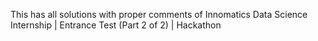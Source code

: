 This has all solutions with proper comments of Innomatics Data Science Internship |  Entrance Test (Part 2 of 2) | Hackathon

